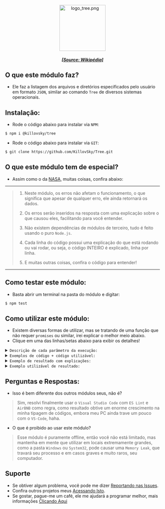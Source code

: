 <p align="center"><img src="https://upload.wikimedia.org/wikipedia/commons/thumb/c/cf/Digital_Tree.svg/800px-Digital_Tree.svg.png" width="150" height="150" alt="logo_tree.png"/></p>  
<h5 align="center"><a href="https://commons.wikimedia.org/wiki/Category:Tree_icons#/media/File:Digital_Tree.svg">[Source: Wikipédia]</a></h5>  
  
## O que este módulo faz?  
- Ele faz a listagem dos arquivos e diretórios especificados pelo usuário em formato `JSON`, similar ao comando `Tree` de diversos sistemas operacionais.  
  
## Instalação:  
- Rode o código abaixo para instalar via `NPM`:  
  
```bash  
$ npm i @killovsky/tree  
```  
  
- Rode o código abaixo para instalar via `GIT`:  
```bash  
$ git clone https://github.com/KillovSky/Tree.git  
```  
  
## O que este módulo tem de especial?  
- Assim como o da [NASA](https://github.com/KillovSky/NASA), muitas coisas, confira abaixo:  
  
------  
> 1. Neste módulo, os erros não afetam o funcionamento, o que significa que apesar de qualquer erro, ele ainda retornará os dados.  
>  
> 2. Os erros serão inseridos na resposta com uma explicação sobre o que causou eles, facilitando para você entender.  
>  
> 3. Não existem dependências de módulos de terceiro, tudo é feito usando o puro `Node.js`.  
>  
> 4. Cada linha do código possui uma explicação do que está rodando ou vai rodar, ou seja, o código INTEIRO é explicado, linha por linha.  
>  
> 5. E muitas outras coisas, confira o código para entender!  
------  
  
## Como testar este módulo:  
- Basta abrir um terminal na pasta do módulo e digitar:  
  
```bash  
$ npm test  
```  
  
## Como utilizar este módulo:  
- Existem diversas formas de utilizar, mas se tratando de uma função que não requer `promises` ou similar, irei explicar o melhor meio abaixo. 
- Clique em uma das linhas/setas abaixo para exibir os detalhes!  
  
<details>  
<summary><code>Descrição de cada parâmetro da execução:</code></summary>  
  
```javascript  
// Function especificada  
View.init('local')  
  
/* ------------------------------------- *  
* 1° - Local  
* Valores: string  
* Padrão: './'  
* ------------------------------------- */  
  
// Function sem especificar  
View.init()  
  
// Retorna o ambiente  
View.env()  
  
// Reseta o ambiente  
View.reset()  
  
// Retorna a package JSON  
View.pack()  
  
```  
  
</details>   
  
<details>  
<summary><code>Exemplos de código + código utilizável:</code></summary>  
  
```javascript  
// Modo de uso padrão:  
const tree = require('@killovsky/tree');  
const data = tree.View.init('LOCAL');  
// Faça seu código baseado na object 'data' aqui  
// Exemplo: console.log(data);  
  
// Exemplo de uso pronto:  
const tree = require('@killovsky/tree');  
const data = tree.View.init('LOCAL');  
console.log(data);  
```  
  
</details>  
  
<details>  
<summary><code>Exemplo de resultado com explicações:</code></summary>  
  
```JSON  
{  
  "name": "String | Nome do módulo",  
  "description": "String | Descrição do módulo",  
  "usage": {  
    "general": "String | Mensagem sobre o módulo",  
    "examples": "Array de Strings | Formas de usar este módulo"  
  },  
  "helps": "Array de Strings | Dicas sobre o módulo",  
  "exports": {  
    "env": "String | Nome padrão da função de ambiente",  
    "init": "String | Nome padrão da função de tree",  
    "pack": "String | Nome padrão da função de package.json",  
    "reset": "String | Nome padrão da função de resetar"  
  },  
  "parameters": {  
    "ambient": {  
      "arguments": "Boolean / Object | Caso precise exportar variáveis, elas estarão descritas aqui",  
      "description": "String | Descrição deste parâmetro em especifico",  
      "type": "String | Tipos de valor que a key abaixo retorna ou que vem por padrão",  
      "value": "Boolean / Function | Mesma coisa de cima"  
    },  
    "checkstats": {  
      "arguments": {  
        "localePlace": {  
          "description": "String | Descrição do que precisa nesse argumento em especifico",  
          "type": "String | Tipos de valor que a key abaixo aceita ou que vem por padrão",  
          "value": "String | Local padrão, caso nenhum seja especificado"  
        }  
      },  
      "description": "String | Descrição deste parâmetro em especifico",  
      "type": "String | Tipos de valor que a key abaixo retorna ou que vem por padrão",  
      "value": "Boolean / Function | Mesma coisa de cima"  
    }  
  },  
  "results": {  
    "description": "String | Descrição do que é esse parâmetro",  
    "type": "Boolean / Object | Tipos de valor que a key abaixo retorna ou que vem por padrão",  
    "value": "Boolean / Object | Mesma coisa de cima"  
  }  
}  
```  
  
</details>  
  
<details>  
<summary><code>Exemplo utilizável de resultado:</code></summary>  
  
- A `Object` utilizável é grande demais para ser exibida aqui, sendo 2 vezes maior que a versão explicativa acima, para conferir um exemplo utilizável, acesse a "[Github](https://github.com/KillovSky/Tree)" oficial e abra o arquivo "[utils.json](https://github.com/KillovSky/Tree/blob/master/utils.json)" ou "[Clique Aqui](https://raw.githubusercontent.com/KillovSky/Tree/master/utils.json)".  
  
</details>   
  
## Perguntas e Respostas:  
  
- Isso é bem diferente dos outros módulos seus, não é?  
> Sim, resolvi finalmente usar o `Visual Studio Code` com `ES Lint` e `AirBNB` como regra, como resultado obtive um enorme crescimento na minha tipagem de códigos, embora meu PC ainda trave um pouco com o `VS-Code`, haha.  
>  
- O que é proibido ao usar este módulo?  
> Esse módulo é puramente offline, então você não está limitado, mas mantenha em mente que utilizar em locais extremamente grandes, como a pasta `Windows` ou `System32`, pode causar uma `Memory Leak`, que travará seu processo e em casos graves e muito raros, seu computador.  
  
## Suporte  
  
- Se obtiver algum problema, você pode me dizer [Reportando nas Issues](https://github.com/KillovSky/Tree/issues).  
- Confira outros projetos meus [Acessando Isto](https://github.com/KillovSky).  
- Se gostar, pague-me um café, ele me ajudará a programar melhor, mais informações [Clicando Aqui](https://github.com/KillovSky/KillovSky#-fundings)  
  